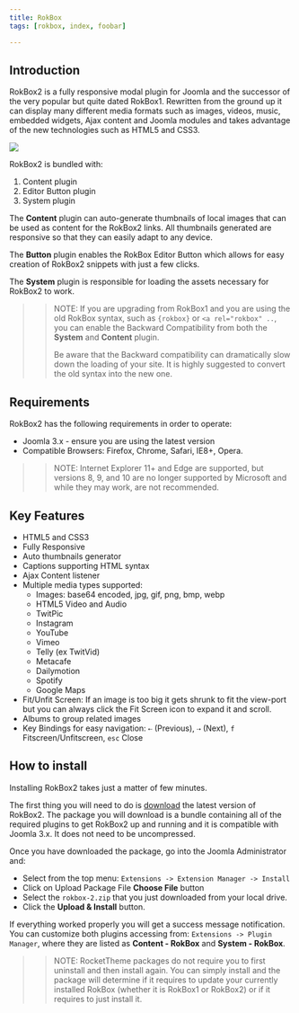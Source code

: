 ```yaml
---
title: RokBox
tags: [rokbox, index, foobar]

---
```


Introduction
-----

RokBox2 is a fully responsive modal plugin for Joomla and the successor of the very popular but quite dated RokBox1. Rewritten from the ground up it can display many different media formats such as images, videos, music, embedded widgets, Ajax content and Joomla modules and takes advantage of the new technologies such as HTML5 and CSS3.

![][featured]

RokBox2 is bundled with:

1. Content plugin
2. Editor Button plugin
3. System plugin

The **Content** plugin can auto-generate thumbnails of local images that can be used as content for the RokBox2 links. All thumbnails generated are responsive so that they can easily adapt to any device.

The **Button** plugin enables the RokBox Editor Button which allows for easy creation of RokBox2 snippets with just a few clicks.

The **System** plugin is responsible for loading the assets necessary for RokBox2 to work.

>> NOTE: If you are upgrading from RokBox1 and you are using the old RokBox syntax, such as `{rokbox}` or `<a rel="rokbox" ..`, you can enable the Backward Compatibility from both the **System** and **Content** plugin.
>>
>> Be aware that the Backward compatibility can dramatically slow down the loading of your site. It is highly suggested to convert the old syntax into the new one.

Requirements
------------

RokBox2 has the following requirements in order to operate:

* Joomla 3.x - ensure you are using the latest version
* Compatible Browsers: Firefox, Chrome, Safari, IE8+, Opera.

>> NOTE: Internet Explorer 11+ and Edge are supported, but versions 8, 9, and 10 are no longer supported by Microsoft and while they may work, are not recommended.


Key Features
------------

* HTML5 and CSS3
* Fully Responsive
* Auto thumbnails generator
* Captions supporting HTML syntax
* Ajax Content listener
* Multiple media types supported:
    * Images: base64 encoded, jpg, gif, png, bmp, webp
    * HTML5 Video and Audio
    * TwitPic
    * Instagram
    * YouTube
    * Vimeo
    * Telly (ex TwitVid)
    * Metacafe
    * Dailymotion
    * Spotify
    * Google Maps
* Fit/Unfit Screen: If an image is too big it gets shrunk to fit the view-port but you can always click the Fit Screen icon to expand it and scroll.
* Albums to group related images
* Key Bindings for easy navigation: `⇠` (Previous), `⇢` (Next), `f` Fitscreen/Unfitscreen, `esc` Close


How to install
--------------

Installing RokBox2 takes just a matter of few minutes.

The first thing you will need to do is [download][download] the latest version of RokBox2. The package you will download is a bundle containing all of the required plugins to get RokBox2 up and running and it is compatible with Joomla 3.x. It does not need to be uncompressed.

Once you have downloaded the package, go into the Joomla Administrator and:

* Select from the top menu: `Extensions -> Extension Manager -> Install`
* Click on Upload Package File **Choose File** button
* Select the `rokbox-2.zip` that you just downloaded from your local drive.
* Click the **Upload & Install** button.

If everything worked properly you will get a success message notification. You can customize both plugins accessing from: `Extensions -> Plugin Manager`, where they are listed as **Content - RokBox** and **System - RokBox**.

>> NOTE: RocketTheme packages do not require you to first uninstall and then install again. You can simply install and the package will determine if it requires to update your currently installed RokBox (whether it is RokBox1 or RokBox2) or if it requires to just install it.


[featured]: assets/rokbox2-layout.png
[download]: http://www.rockettheme.com/extensions-downloads/free/rokbox/3173-rokbox-plugin/download
